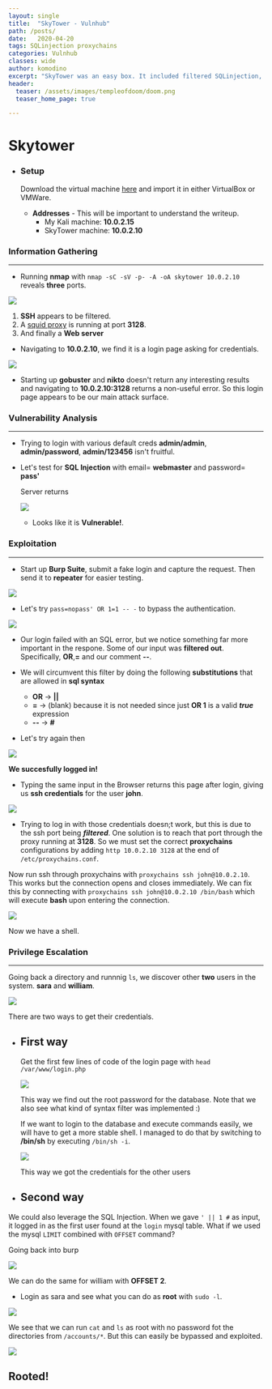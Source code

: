 ```yaml
---
layout: single
title:  "SkyTower - Vulnhub"
path: /posts/
date:   2020-04-20 
tags: SQLinjection proxychains 
categories: Vulnhub
classes: wide
author: komodino
excerpt: "SkyTower was an easy box. It included filtered SQLinjection, proxy pivoting and a simple priv esc."
header:
  teaser: /assets/images/templeofdoom/doom.png
  teaser_home_page: true

---
```




# Skytower

* ### Setup

  Download the virtual machine <a href="https://www.vulnhub.com/entry/brainpan-1,51/">here</a> and import it in either VirtualBox or VMWare.
  * **Addresses** - This will be important to understand the writeup.
    * My Kali machine: **10.0.2.15**
    * SkyTower machine: **10.0.2.10**
  

  
### Information Gathering
---

* Running **nmap** with `nmap -sC -sV -p- -A -oA skytower 10.0.2.10` reveals **three** ports.

![](/assets/images/skytower/1.png)

1. **SSH** appears to be filtered.
2. A <a href="https://en.wikipedia.org/wiki/Squid_(software)">squid proxy</a> is running at port **3128**.
3. And finally a **Web server** 

* Navigating to **10.0.2.10**, we find it is a login page asking for credentials.

![](/assets/images/skytower/2.png)


* Starting up **gobuster** and **nikto** doesn't return any interesting results and navigating to **10.0.2.10:3128** returns a non-useful error. So this login page appears to be our main attack surface.

### Vulnerability Analysis
---
* Trying to login with various default creds **admin/admin**, **admin/password**, **admin/123456** isn't fruitful.

* Let's test for **SQL Injection** with email= **webmaster** and password= **pass'**

  Server returns
  
  ![](/assets/images/skytower/3.png)

  
  * Looks like it is **Vulnerable!**.
  
### Exploitation
---

* Start up **Burp Suite**, submit a fake login and capture the request. Then send it to **repeater** for easier testing.

![](/assets/images/skytower/4.png)


* Let's try `pass=nopass' OR 1=1 -- -` to bypass the authentication.

![](/assets/images/skytower/5.png)


* Our login failed with an SQL error, but we notice something far more important in the respone. Some of our input was **filtered out**.
Specifically, **OR**,**=** and our comment **--**.

* We will circumvent this filter by doing the following **substitutions** that are allowed in **sql syntax**  
  * **OR**  &rarr; **||**
  * **=**   &rarr; (blank) because it is not needed since just **OR 1** is a valid **_true_** expression
  * **--**  &rarr; **#**
  
* Let's try again then

![](/assets/images/skytower/6.png)


**We succesfully logged in!**

* Typing the same input in the Browser returns this page after login, giving us **ssh credentials** for the user **john**.

![](/assets/images/skytower/7.png)

* Trying to log in with those credentials doesn;t work, but this is due to the ssh port being **_filtered_**.
One solution is to reach that port through the proxy running at **3128**. So we must set the correct **proxychains** configurations by adding `http 10.0.2.10 3128` at the end of `/etc/proxychains.conf`.

Now run ssh through proxychains with `proxychains ssh john@10.0.2.10`. This works but the connection opens and closes immediately. We can fix this by connecting with  `proxychains ssh john@10.0.2.10 /bin/bash` which will execute **bash** upon entering the connection.

![](/assets/images/skytower/8.png)


Now we have a shell.

### Privilege Escalation
---

Going back a directory and runnnig `ls`, we discover other **two** users in the system. **sara** and **william**.

![](/assets/images/skytower/9.png)

  
There are two ways to get their credentials.

* ## First way

  Get the first few lines of code of the login page with `head /var/www/login.php`
  
  ![](/assets/images/skytower/10.png)

  
  This way we find out the root password for the database. Note that we also see what kind of syntax filter was implemented :)
  
  If we want to login to the database and execute commands easily, we will have to get a more stable shell. I managed to do that by switching to **/bin/sh** by executing `/bin/sh -i`.
  
  ![](/assets/images/skytower/11.png)


  This way we got the credentials for the other users
  
 * ## Second way
  
  We could also leverage the SQL Injection.
  When we gave `' || 1 #` as input, it logged in as the first user found at the `login` mysql table.
  What if we used the mysql `LIMIT`  combined with `OFFSET` command?
  
  Going back into burp
  
  ![](/assets/images/skytower/12.png)
  
  We can do the same for william with **OFFSET 2**.
  
  * Login as sara and see what you can do as **root** with `sudo -l`.
  
  ![](/assets/images/skytower/13.png)
  
  We see that we can run `cat` and `ls` as root with no password fot the directories from `/accounts/*`. But this can easily be bypassed and exploited.
  
 ![](/assets/images/skytower/14.png)
 
 ## Rooted!
 
